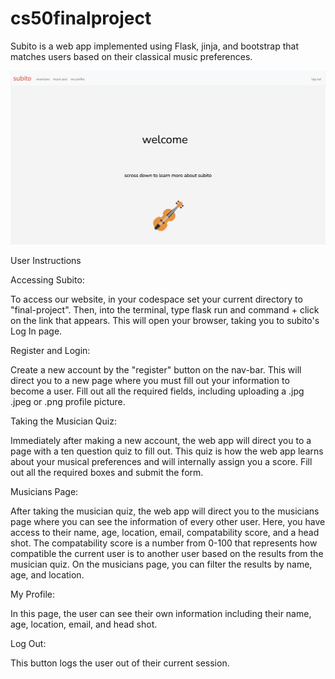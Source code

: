 # cs50finalproject

Subito is a web app implemented using Flask, jinja, and bootstrap that matches users based on their classical music preferences.

![index page](final-project/static/images/readme3.png?raw=true)

User Instructions

Accessing Subito:

To access our website, in your codespace set your current directory to "final-project". Then, into the terminal, type flask run and command + click on the link that appears. This will open your browser, taking you to subito's Log In page. 

Register and Login:

Create a new account by the "register" button on the nav-bar. This will direct you to a new page where you must fill out your information to become a user. Fill out all the required fields, including uploading a .jpg .jpeg or .png profile picture.

Taking the Musician Quiz:

Immediately after making a new account, the web app will direct you to a page with a ten question quiz to fill out. This quiz is how the web app learns about your musical preferences and will internally assign you a score. Fill out all the required boxes and submit the form.

Musicians Page:

After taking the musician quiz, the web app will direct you to the musicians page where you can see the information of every other user. Here, you have access to their name, age, location, email, compatability score, and a head shot. The compatability score is a number from 0-100 that represents how compatible the current user is to another user based on the results from the musician quiz. On the musicians page, you can filter the results by name, age, and location. 

My Profile:

In this page, the user can see their own information including their name, age, location, email, and head shot.

Log Out:

This button logs the user out of their current session.